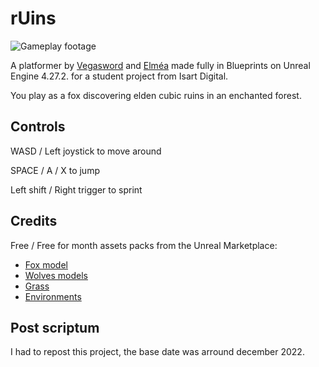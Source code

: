 # rUins

![Gameplay footage](rUins.gif)

A platformer by [Vegasword](https://github.com/vegasword/rUins) and [Elméa](https://github.com/Elmea) made fully in Blueprints on Unreal Engine 4.27.2. for a student project from Isart Digital.

You play as a fox discovering elden cubic ruins in an enchanted forest.

## Controls

WASD / Left joystick to move around

SPACE / A / X to jump

Left shift / Right trigger to sprint

## Credits

Free / Free for month assets packs from the Unreal Marketplace:

- [Fox model](https://www.unrealengine.com/marketplace/en-US/product/fox)
- [Wolves models](https://www.unrealengine.com/marketplace/en-US/product/poly-art-wolf)
- [Grass](https://www.unrealengine.com/marketplace/en-US/product/fe0a7c01da854223bda935f111aab4f4)
- [Environments](https://www.unrealengine.com/marketplace/en-US/product/dreamscape-nature-meadows)

## Post scriptum

I had to repost this project, the base date was arround december 2022.

